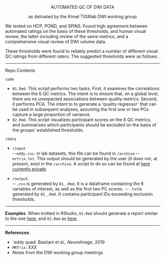 
 
<p align=center> AUTOMATED QC OF DWI DATA </p>
<p align=center> as delinated by the Kimel TIGRlab DWI working group <p align=center>

We tested on HCP, POND, and SPINS. Found high agreement between automated ratings on the basis of these thresholds, and human visual review, the latter including review of the same metrics, and a comprehensive visual review of DWI volume data.

 These thresholds were found to reliably predict a number of different visual QC ratings from different raters. The suggested thresholds were as follows:

-----

Repo Contents

`code`
- `01.Rmd`. This script performs two tasks. First, it examines the correlations between the 6 QC metrics. The intent is to ensure that, on a global level, there are no unexpected associations between quality metrics.  Second, it performs PCA. The intent to to generate a 'quality regressor' that can be used in subsequent analyses, assuming the first one or two PCs capture a large proportion of variance. 
- `02.Rmd`. This script visualizes participant scores on the 6 QC metrics, and summarizes which participants should be excluded on the basis of the groups' established thresholds. 

`/data`
- `/input`  
--`eddy.csv`.  In lab datasets, this file can be found in `/archive`
--`mrtrix.txt`. This output should be generated by the user (it does not, at present, exist in the `/archive`. A script to do so can be found at [here currently private](https://github.com/navonacalarco/thesis-2.0/blob/master/scripts/02_mrtrix.sh).

- `/output`.   
--`.csv` is generated by `01_.Rmd`. It is a dataframe containing the 6 variables of interest, as well as the first two PC scores. 
-- `.txt`is generated by `02_.Rmd`. It contains participant IDs exceeding exclusion thresholds.

-----

__Examples__. When knitted in RStudio, `01.Rmd` should generate a report similar to the one [here](https://rpubs.com/navona/SPINS_DWI_QCeddyMRTrix), and `02.Rmd` as [here](https://rpubs.com/navona/SPINS_DWI_QCautomated). 

-----


__References__.
- `eddy quad: Bastiani et al., _NeuroImage_, 2019
- `MRTrix`: XXX
- Notes from the DWI working group meetings 
